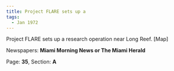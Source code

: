 ```yaml
---  
title: Project FLARE sets up a  
tags:  
  - Jan 1972  
---  
```

  
Project FLARE sets up a research operation near Long Reef. [Map]  
  
Newspapers: **Miami Morning News or The Miami Herald**  
  
Page: **35**, Section: **A** 
